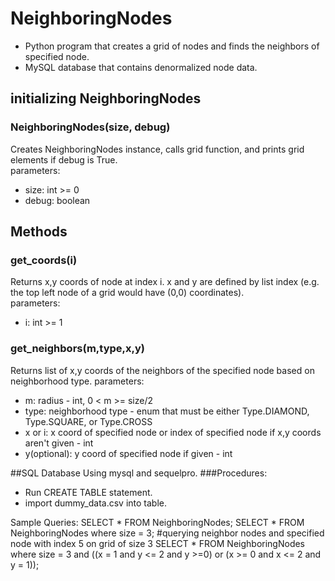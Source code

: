# NeighboringNodes
- Python program that creates a grid of nodes and finds the neighbors of specified node.
- MySQL database that contains denormalized node data.
## initializing NeighboringNodes
### NeighboringNodes(size, debug)
Creates NeighboringNodes instance, calls grid function, and prints grid elements if debug is True.  
parameters:
- size: int >= 0
- debug: boolean

## Methods
### get_coords(i)
Returns x,y coords of node at index i. x and y are defined by list index (e.g. the top left node of a grid would have (0,0) coordinates).  
parameters:
- i: int >= 1

### get_neighbors(m,type,x,y)
Returns list of x,y coords of the neighbors of the specified node based on neighborhood type.
parameters:
- m: radius - int, 0 < m >= size/2
- type: neighborhood type - enum that must be either Type.DIAMOND, Type.SQUARE, or Type.CROSS
- x or i: x coord of specified node or index of specified node if x,y coords aren't given - int
- y(optional): y coord of specified node if given - int 

##SQL Database
Using mysql and sequelpro.
###Procedures:
- Run CREATE TABLE statement.
- import dummy_data.csv into table.

Sample Queries:
SELECT * FROM NeighboringNodes;
SELECT * FROM NeighboringNodes where size = 3;
#querying neighbor nodes and specified node with index 5 on grid of size 3
SELECT * FROM NeighboringNodes where size = 3 and ((x = 1 and y <= 2 and y >=0) or (x >= 0 and x <= 2 and y = 1));
